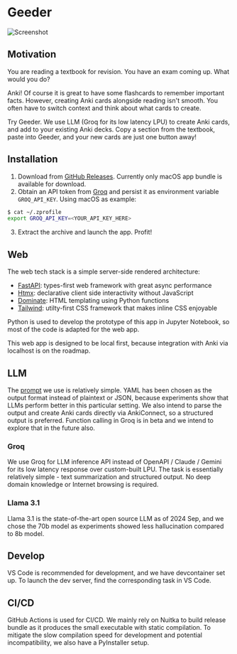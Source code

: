 # Geeder

![Screenshot](https://github.com/patrickpang/geeder/assets/944420/d0172fd2-bbff-499b-b4e6-4fcaff5c3680)

## Motivation

You are reading a textbook for revision. You have an exam coming up. What would you do?

Anki! Of course it is great to have some flashcards to remember important facts. However, creating Anki cards alongside reading isn't smooth. You often have to switch context and think about what cards to create.

Try Geeder. We use LLM (Groq for its low latency LPU) to create Anki cards, and add to your existing Anki decks. Copy a section from the textbook, paste into Geeder, and your new cards are just one button away!

## Installation


1. Download from [GitHub Releases](https://github.com/patrickpang/geeder/releases). Currently only macOS app bundle is available for download.
2. Obtain an API token from [Groq](https://console.groq.com/) and persist it as environment variable `GROQ_API_KEY`. Using macOS as example:
```bash
$ cat ~/.zprofile
export GROQ_API_KEY=<YOUR_API_KEY_HERE>
```
3. Extract the archive and launch the app. Profit!

## Web

The web tech stack is a simple server-side rendered architecture:
* [FastAPI](https://fastapi.tiangolo.com/): types-first web framework with great async performance
* [Htmx](https://htmx.org/): declarative client side interactivity without JavaScript
* [Dominate](https://pypi.org/project/dominate/): HTML templating using Python functions
* [Tailwind](https://tailwindcss.com/): utilty-first CSS framework that makes inline CSS enjoyable

Python is used to develop the prototype of this app in Jupyter Notebook, so most of the code is adapted for the web app.

This web app is designed to be local first, because integration with Anki via localhost is on the roadmap.

## LLM

The [prompt](https://github.com/patrickpang/geeder/blob/main/llm.py#L14) we use is relatively simple. YAML has been chosen as the output format instead of plaintext or JSON, because experiments show that LLMs perform better in this particular setting. We also intend to parse the output and create Anki cards directly via AnkiConnect, so a structured output is preferred. Function calling in Groq is in beta and we intend to explore that in the future also.

### Groq

We use Groq for LLM inference API instead of OpenAPI / Claude / Gemini for its low latency response over custom-built LPU. The task is essentially relatively simple - text summarization and structured output. No deep domain knowledge or Internet browsing is required.

### Llama 3.1

Llama 3.1 is the state-of-the-art open source LLM as of 2024 Sep, and we chose the 70b model as experiments showed less hallucination compared to 8b model.

## Develop

VS Code is recommended for development, and we have devcontainer set up. To launch the dev server, find the corresponding task in VS Code.

## CI/CD

GitHub Actions is used for CI/CD. We mainly rely on Nuitka to build release bundle as it produces the small executable with static compilation. To mitigate the slow compilation speed for development and potential incompatibility, we also have a PyInstaller setup.
